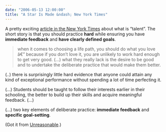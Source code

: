 ```yaml
---
date: "2006-05-13 12:00:00"
title: "A Star Is Made &ndash; New York Times"
---
```




A pretty exciting [article in the New York Times](https://myaccount.nytimes.com/auth/login?URI=www-nc.nytimes.com/2006/05/07/magazine/07wwln_freak.html&amp;REFUSE_COOKIE_ERROR=SHOW_ERROR) about what is &ldquo;talent&rdquo;. The short story is that you should practice __hard__ while ensuring you have __immediate feedback__ and __have clearly defined goals__.

>when it comes to choosing a life path, you should do what you love â€” because if you don&rsquo;t love it, you are unlikely to work hard enough to get very good. (&hellip;) what they really lack is the desire to be good and to undertake the deliberate practice that would make them better.

(..) there is surprisingly little hard evidence that anyone could attain any kind of exceptional performance without spending a lot of time perfecting it.

(&hellip;) Students should be taught to follow their interests earlier in their schooling, the better to build up their skills and acquire meaningful feedback. (&hellip;)

(&hellip;) two key elements of deliberate practice: __immediate feedback__ and __specific goal-setting__.


(Got it from [Unreasonable](http://www.unreasonableman.net/2006/05/a_star_is_made.html).)

